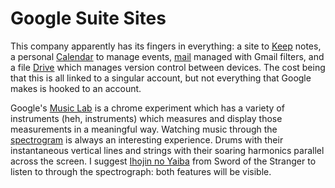 # Google Suite Sites

This company apparently has its fingers in everything: a site to [Keep](https://keep.google.com/) notes, a personal [Calendar](https://calendar.google.com/calendar/r/customday) to manage events, [mail](https://mail.google.com/mail/u/0/) managed with Gmail filters, and a file [Drive](https://drive.google.com/drive/) which manages version control between devices. The cost being that this is all linked to a singular account, but not everything that Google makes is hooked to an account. 

Google's [Music Lab](https://musiclab.chromeexperiments.com/) is a chrome experiment which has a variety of instruments \(heh, instruments\) which measures and display those measurements in a meaningful way. Watching music through the [spectrogram](https://musiclab.chromeexperiments.com/Spectrogram/) is always an interesting experience. Drums with their instantaneous vertical lines and strings with their soaring harmonics parallel across the screen. I suggest [Ihojin no Yaiba](https://www.youtube.com/watch?v=S8gmbWKXY_M) from Sword of the Stranger to listen to through the spectrograph: both features will be visible.



